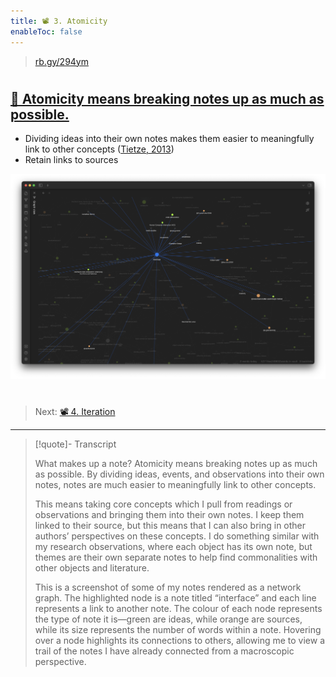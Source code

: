```yaml
---
title: 📽️ 3. Atomicity
enableToc: false
---
```



 > 
 > [rb.gy/294ym](https://rb.gy/294ym)

# 

## [📖 Atomicity means breaking notes up as much as possible.](pa6a%20Atomicity.md)

* Dividing ideas into their own notes makes them easier to meaningfully link to other concepts ([Tietze, 2013](References/Tietze,%202013.md))
* Retain links to sources

![A network graph of nodes. The key node is named "interface" and is connected to nearly a dozen others, including examples like "Human Computer Interaction (HCI)", "cyborg," and "@LightEtAl2018.".png](A%20network%20graph%20of%20nodes.%20The%20key%20node%20is%20named%20"interface"%20and%20is%20connected%20to%20nearly%20a%20dozen%20others,%20including%20examples%20like%20"Human%20Computer%20Interaction%20%28HCI%29",%20"cyborg,"%20and%20"@LightEtAl2018.".png)

# 

 > 
 > Next: [📽️ 4. Iteration](pr9d%20Iteration.md)

---

 > 
 > \[!quote\]- Transcript
 > 
 > What makes up a note? Atomicity means breaking notes up as much as possible. By dividing ideas, events, and observations into their own notes, notes are much easier to meaningfully link to other concepts.
 > 
 > This means taking core concepts which I pull from readings or observations and bringing them into their own notes. I keep them linked to their source, but this means that I can also bring in other authors’ perspectives on these concepts. I do something similar with my research observations, where each object has its own note, but themes are their own separate notes to help find commonalities with other objects and literature.
 > 
 > This is a screenshot of some of my notes rendered as a network graph. The highlighted node is a note titled “interface” and each line represents a link to another note. The colour of each node represents the type of note it is—green are ideas, while orange are sources, while its size represents the number of words within a note. Hovering over a node highlights its connections to others, allowing me to view a trail of the notes I have already connected from a macroscopic perspective.
